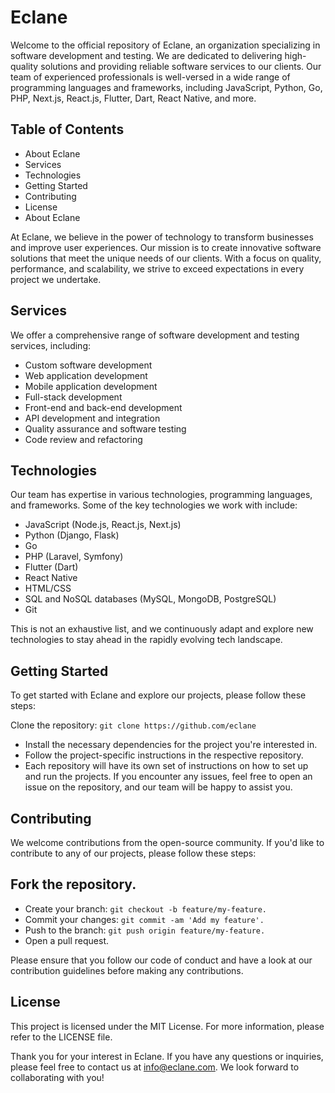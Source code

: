 # Eclane

Welcome to the official repository of Eclane, an organization specializing in software development and testing. We are dedicated to delivering high-quality solutions and providing reliable software services to our clients. Our team of experienced professionals is well-versed in a wide range of programming languages and frameworks, including JavaScript, Python, Go, PHP, Next.js, React.js, Flutter, Dart, React Native, and more.

## Table of Contents
- About Eclane
- Services
- Technologies
- Getting Started
- Contributing
- License
- About Eclane

At Eclane, we believe in the power of technology to transform businesses and improve user experiences. Our mission is to create innovative software solutions that meet the unique needs of our clients. With a focus on quality, performance, and scalability, we strive to exceed expectations in every project we undertake.

## Services
We offer a comprehensive range of software development and testing services, including:

- Custom software development
- Web application development
- Mobile application development
- Full-stack development
- Front-end and back-end development
- API development and integration
- Quality assurance and software testing
- Code review and refactoring

## Technologies
Our team has expertise in various technologies, programming languages, and frameworks. Some of the key technologies we work with include:

- JavaScript (Node.js, React.js, Next.js)
- Python (Django, Flask)
- Go
- PHP (Laravel, Symfony)
- Flutter (Dart)
- React Native
- HTML/CSS
- SQL and NoSQL databases (MySQL, MongoDB, PostgreSQL)
- Git

This is not an exhaustive list, and we continuously adapt and explore new technologies to stay ahead in the rapidly evolving tech landscape.

## Getting Started
To get started with Eclane and explore our projects, please follow these steps:

Clone the repository: `git clone https://github.com/eclane`

- Install the necessary dependencies for the project you're interested in.
- Follow the project-specific instructions in the respective repository.
- Each repository will have its own set of instructions on how to set up and run the projects. If you encounter any issues, feel free to open an issue on the repository, and our team will be happy to assist you.

## Contributing
We welcome contributions from the open-source community. If you'd like to contribute to any of our projects, please follow these steps:

## Fork the repository.
- Create your branch: `git checkout -b feature/my-feature.`
- Commit your changes: `git commit -am 'Add my feature'.`
- Push to the branch: `git push origin feature/my-feature.`
- Open a pull request.

Please ensure that you follow our code of conduct and have a look at our contribution guidelines before making any contributions.

## License
This project is licensed under the MIT License. For more information, please refer to the LICENSE file.

Thank you for your interest in Eclane. If you have any questions or inquiries, please feel free to contact us at info@eclane.com. We look forward to collaborating with you!


<!---
eclane/eclane is a ✨ special ✨ repository because its `README.md` (this file) appears on your GitHub profile.
You can click the Preview link to take a look at your changes.
--->
